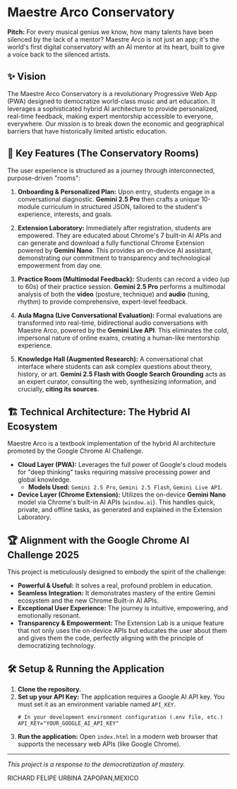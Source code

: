 # Maestre Arco Conservatory

**Pitch:** For every musical genius we know, how many talents have been silenced by the lack of a mentor? Maestre Arco is not just an app; it's the world's first digital conservatory with an AI mentor at its heart, built to give a voice back to the silenced artists.

## ✨ Vision

The Maestre Arco Conservatory is a revolutionary Progressive Web App (PWA) designed to democratize world-class music and art education. It leverages a sophisticated hybrid AI architecture to provide personalized, real-time feedback, making expert mentorship accessible to everyone, everywhere. Our mission is to break down the economic and geographical barriers that have historically limited artistic education.

## 🚀 Key Features (The Conservatory Rooms)

The user experience is structured as a journey through interconnected, purpose-driven "rooms":

1.  **Onboarding & Personalized Plan:** Upon entry, students engage in a conversational diagnostic. **Gemini 2.5 Pro** then crafts a unique 10-module curriculum in structured JSON, tailored to the student's experience, interests, and goals.

2.  **Extension Laboratory:** Immediately after registration, students are empowered. They are educated about Chrome's 7 built-in AI APIs and can generate and download a fully functional Chrome Extension powered by **Gemini Nano**. This provides an on-device AI assistant, demonstrating our commitment to transparency and technological empowerment from day one.

3.  **Practice Room (Multimodal Feedback):** Students can record a video (up to 60s) of their practice session. **Gemini 2.5 Pro** performs a multimodal analysis of both the **video** (posture, technique) and **audio** (tuning, rhythm) to provide comprehensive, expert-level feedback.

4.  **Aula Magna (Live Conversational Evaluation):** Formal evaluations are transformed into real-time, bidirectional audio conversations with Maestre Arco, powered by the **Gemini Live API**. This eliminates the cold, impersonal nature of online exams, creating a human-like mentorship experience.

5.  **Knowledge Hall (Augmented Research):** A conversational chat interface where students can ask complex questions about theory, history, or art. **Gemini 2.5 Flash with Google Search Grounding** acts as an expert curator, consulting the web, synthesizing information, and crucially, **citing its sources**.

## 🏗️ Technical Architecture: The Hybrid AI Ecosystem

Maestre Arco is a textbook implementation of the hybrid AI architecture promoted by the Google Chrome AI Challenge.

*   **Cloud Layer (PWA):** Leverages the full power of Google's cloud models for "deep thinking" tasks requiring massive processing power and global knowledge.
    *   **Models Used:** `Gemini 2.5 Pro`, `Gemini 2.5 Flash`, `Gemini Live API`.
*   **Device Layer (Chrome Extension):** Utilizes the on-device **Gemini Nano** model via Chrome's built-in AI APIs (`window.ai`). This handles quick, private, and offline tasks, as generated and explained in the Extension Laboratory.

## 🏆 Alignment with the Google Chrome AI Challenge 2025

This project is meticulously designed to embody the spirit of the challenge:

*   **Powerful & Useful:** It solves a real, profound problem in education.
*   **Seamless Integration:** It demonstrates mastery of the entire Gemini ecosystem and the new Chrome Built-in AI APIs.
*   **Exceptional User Experience:** The journey is intuitive, empowering, and emotionally resonant.
*   **Transparency & Empowerment:** The Extension Lab is a unique feature that not only uses the on-device APIs but educates the user about them and gives them the code, perfectly aligning with the principle of democratizing technology.

## 🛠️ Setup & Running the Application

1.  **Clone the repository.**
2.  **Set up your API Key:** The application requires a Google AI API key. You must set it as an environment variable named `API_KEY`.
    ```
    # In your development environment configuration (.env file, etc.)
    API_KEY="YOUR_GOOGLE_AI_API_KEY"
    ```
3.  **Run the application:** Open `index.html` in a modern web browser that supports the necessary web APIs (like Google Chrome).

---
*This project is a response to the democratization of mastery.* 

RICHARD FELIPE URBINA
ZAPOPAN,MEXICO 